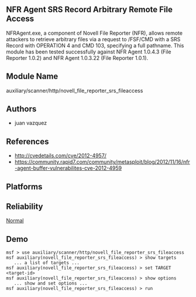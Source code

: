 ## NFR Agent SRS Record Arbitrary Remote File Access

NFRAgent.exe, a component of Novell File Reporter (NFR), 
allows remote attackers to retrieve arbitrary files via a 
request to /FSF/CMD with a SRS Record with OPERATION 4 and 
CMD 103, specifying a full pathname. This module has been 
tested successfully against NFR Agent 1.0.4.3 (File Reporter 
1.0.2) and NFR Agent 1.0.3.22 (File Reporter 1.0.1).


## Module Name
auxiliary/scanner/http/novell_file_reporter_srs_fileaccess

## Authors
* juan vazquez


## References
* http://cvedetails.com/cve/2012-4957/
* https://community.rapid7.com/community/metasploit/blog/2012/11/16/nfr-agent-buffer-vulnerabilites-cve-2012-4959




## Platforms


## Reliability
[Normal](https://github.com/rapid7/metasploit-framework/wiki/Exploit-Ranking)

## Demo

```
msf > use auxiliary/scanner/http/novell_file_reporter_srs_fileaccess
msf auxiliary(novell_file_reporter_srs_fileaccess) > show targets
   ... a list of targets ...
msf auxiliary(novell_file_reporter_srs_fileaccess) > set TARGET <target-id>
msf auxiliary(novell_file_reporter_srs_fileaccess) > show options
   ... show and set options ...
msf auxiliary(novell_file_reporter_srs_fileaccess) > run
```
    
    
